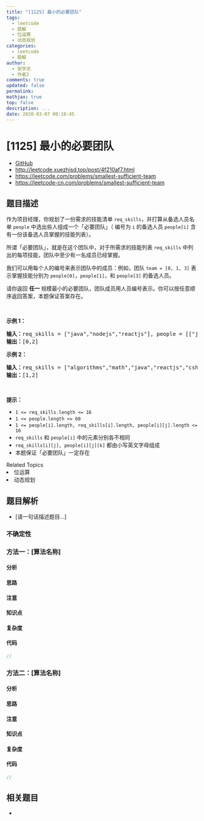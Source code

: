 ```yaml
---
title: "[1125] 最小的必要团队"
tags:
  - leetcode
  - 题解
  - 位运算
  - 动态规划
categories:
  - leetcode
  - 题解
author:
  - 张学志
  - 作者2
comments: true
updated: false
permalink:
mathjax: true
top: false
description: ...
date: 2020-03-07 00:18:45
---
```



# [1125] 最小的必要团队
* [GitHub](https://github.com/algoboy101/LeetCodeCrowdsource/tree/master/_posts/QA/%5B1125%5D%20%E6%9C%80%E5%B0%8F%E7%9A%84%E5%BF%85%E8%A6%81%E5%9B%A2%E9%98%9F.md)
* http://leetcode.xuezhisd.top/post/4f210af7.html
* https://leetcode.com/problems/smallest-sufficient-team
* https://leetcode-cn.com/problems/smallest-sufficient-team


## 题目描述

<p>作为项目经理，你规划了一份需求的技能清单&nbsp;<code>req_skills</code>，并打算从备选人员名单&nbsp;<code>people</code>&nbsp;中选出些人组成一个「必要团队」（ 编号为&nbsp;<code>i</code>&nbsp;的备选人员&nbsp;<code>people[i]</code>&nbsp;含有一份该备选人员掌握的技能列表）。</p>

<p>所谓「必要团队」，就是在这个团队中，对于所需求的技能列表&nbsp;<code>req_skills</code> 中列出的每项技能，团队中至少有一名成员已经掌握。</p>

<p>我们可以用每个人的编号来表示团队中的成员：例如，团队&nbsp;<code>team = [0, 1, 3]</code>&nbsp;表示掌握技能分别为&nbsp;<code>people[0]</code>，<code>people[1]</code>，和&nbsp;<code>people[3]</code>&nbsp;的备选人员。</p>

<p>请你返回 <strong>任一</strong>&nbsp;规模最小的必要团队，团队成员用人员编号表示。你可以按任意顺序返回答案，本题保证答案存在。</p>

<p>&nbsp;</p>

<p><strong>示例 1：</strong></p>

<pre><strong>输入：</strong>req_skills = [&quot;java&quot;,&quot;nodejs&quot;,&quot;reactjs&quot;], people = [[&quot;java&quot;],[&quot;nodejs&quot;],[&quot;nodejs&quot;,&quot;reactjs&quot;]]
<strong>输出：</strong>[0,2]
</pre>

<p><strong>示例&nbsp;2：</strong></p>

<pre><strong>输入：</strong>req_skills = [&quot;algorithms&quot;,&quot;math&quot;,&quot;java&quot;,&quot;reactjs&quot;,&quot;csharp&quot;,&quot;aws&quot;], people = [[&quot;algorithms&quot;,&quot;math&quot;,&quot;java&quot;],[&quot;algorithms&quot;,&quot;math&quot;,&quot;reactjs&quot;],[&quot;java&quot;,&quot;csharp&quot;,&quot;aws&quot;],[&quot;reactjs&quot;,&quot;csharp&quot;],[&quot;csharp&quot;,&quot;math&quot;],[&quot;aws&quot;,&quot;java&quot;]]
<strong>输出：</strong>[1,2]
</pre>

<p>&nbsp;</p>

<p><strong>提示：</strong></p>

<ul>
	<li><code>1 &lt;= req_skills.length &lt;= 16</code></li>
	<li><code>1 &lt;= people.length &lt;= 60</code></li>
	<li><code>1 &lt;= people[i].length, req_skills[i].length, people[i][j].length&nbsp;&lt;= 16</code></li>
	<li><code>req_skills</code>&nbsp;和&nbsp;<code>people[i]</code>&nbsp;中的元素分别各不相同</li>
	<li><code>req_skills[i][j], people[i][j][k]</code>&nbsp;都由小写英文字母组成</li>
	<li>本题保证「必要团队」一定存在</li>
</ul>
<div><div>Related Topics</div><div><li>位运算</li><li>动态规划</li></div></div>


## 题目解析
* [请一句话描述题目...]

### 不确定性


### 方法一：[算法名称]

#### 分析

#### 思路

#### 注意

#### 知识点

#### 复杂度

#### 代码

```cpp
//
```


### 方法二：[算法名称]

#### 分析

#### 思路

#### 注意

#### 知识点

#### 复杂度

#### 代码

```cpp
//
```


## 相关题目
* 
